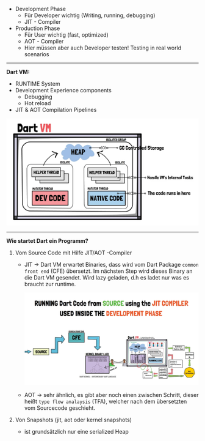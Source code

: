 * Development Phase
  * Für Developer wichtig (Writing, running, debugging)
  * JIT - Compiler
* Production Phase
  * Für User wichtig (fast, optimized)
  * AOT - Compiler
  * Hier müssen aber auch Developer testen! Testing in real world scenarios

---

**Dart VM:**

* RUNTIME System
* Development Experience components
  * Debugging
  * Hot reload
* JIT & AOT Compilation Pipelines

![image-20240513192744689](assets/image-20240513192744689.png)

---

**Wie startet Dart ein Programm?**

1. Vom Source Code mit Hilfe JIT/AOT -Compiler

   * JIT -> Dart VM erwartet Binaries, dass wird vom Dart Package `common front end` (CFE) übersetzt. Im nächsten Step wird dieses Binary an die Dart VM gesendet. Wird lazy geladen, d.h es ladet nur was es braucht zur runtime.

     ![image-20240513193554778](assets/image-20240513193554778.png)

   * AOT -> sehr ähnlich, es gibt aber noch einen zwischen Schritt, dieser heißt `type flow analaysis` (TFA), welcher nach dem übersetzten vom Sourcecode geschieht. 

2. Von Snapshots (jit, aot oder kernel snapshots) 

   * ist grundsätzlich nur eine serialized Heap 

